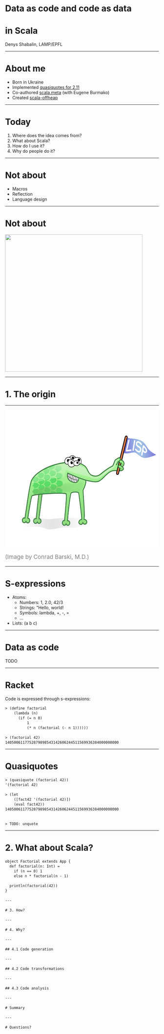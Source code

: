 # Data as code and code as data
# in Scala

Denys Shabalin, LAMP/EPFL

---

# About me

* Born in Ukraine
* Implemented [quasiquotes for 2.11]()
* Co-authored [scala.meta]() (with Eugene Burmako)
* Created [scala-offheap]()

---

# Today

1. Where does the idea comes from?
1. What about Scala?
1. How do I use it?
1. Why do people do it?

---

# Not about

* Macros
* Reflection
* Language design

---

# Not about

<img src="res/native.png" height="450" width="450"/>

---

# 1. The origin

---

<img src="res/lisp.png" height="450" width="600"/>

<p style="color: grey;font-size:14pt;">
(Image by Conrad Barski, M.D.)
</p>

---

# S-expressions

* Atoms:
    * Numbers: 1, 2.0, 42/3
    * Strings: "Hello, world!
    * Symbols: lambda, +, -, =
    * ...
* Lists: (a b c)

---

# Data as code

TODO

---

# Racket

Code is expressed through s-expressions:

```
> (define factorial
    (lambda (n)
      (if (= n 0)
          1
          (* n (factorial (- n 1))))))

> (factorial 42)
1405006117752879898543142606244511569936384000000000
```

---

# Quasiquotes

```
> (quasiquote (factorial 42))
'(factorial 42)

> (let
    ([fact42 '(factorial 42)])
    (eval fact42))
1405006117752879898543142606244511569936384000000000


> TODO: unquote

```

---

# 2. What about Scala?

```
object Factorial extends App {
  def factorial(n: Int) =
    if (n == 0) 1
    else n * factorial(n - 1)

  println(factorial(42))
}

---

# 3. How?

---

# 4. Why?

---

## 4.1 Code generation

---

## 4.2 Code transformations

---

## 4.3 Code analysis

---

# Summary

---

# Questions?
